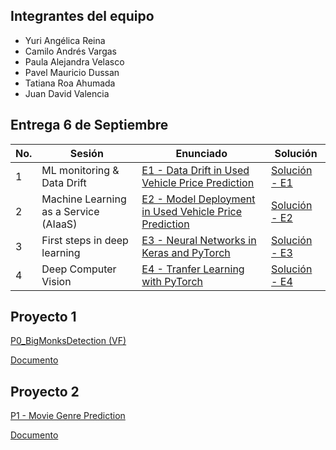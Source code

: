 ## Integrantes del equipo
- Yuri Angélica Reina
- Camilo Andrés Vargas
- Paula Alejandra Velasco
- Pavel Mauricio Dussan
- Tatiana Roa Ahumada
- Juan David Valencia

## Entrega 6 de Septiembre

| No. | Sesión    | Enunciado      | Solución           |
|-----|-------------|---------------|--------------------|
| 1   |  ML monitoring & Data Drift  | [E1 - Data Drift in Used Vehicle Price Prediction](https://github.com/sergiomora03/AdvancedTopicsAnalytics/blob/main/exercises/E2-UsedVehiclePricePredictionDrift.ipynb) | [Solución - E1](https://github.com/Tatiana-Roaa/Topicos-Avanzados/blob/main/E1_Data_Drift_in_Used_Vehicle_Price_Prediction.ipynb) |
| 2   |   Machine Learning as a Service (AIaaS)   |   [E2 - Model Deployment in Used Vehicle Price Prediction](https://github.com/sergiomora03/AdvancedTopicsAnalytics/blob/main/exercises/E1-UsedVehiclePricePredictionDeployment.ipynb)            |      [Solución - E2](https://github.com/Tatiana-Roaa/Topicos-Avanzados/blob/main/E2_Model_Deployment_in_used_vehicle_price_prediction..ipynb)              |
| 3   |  First steps in deep learning  |  [E3 - Neural Networks in Keras and PyTorch](https://github.com/sergiomora03/AdvancedTopicsAnalytics/blob/main/exercises/E5-NeuralNetworksKeras.ipynb) |  [Solución - E3](https://github.com/Tatiana-Roaa/Topicos-Avanzados/blob/main/E3%20-%20Neural%20Networks%20in%20Keras_make_moons.ipynb)  |
| 4   |   Deep Computer Vision   | [E4 - Tranfer Learning with PyTorch](https://github.com/sergiomora03/AdvancedTopicsAnalytics/blob/main/exercises/E4-PretrainedModelsPytorch.ipynb)   |      [Solución - E4](https://github.com/Tatiana-Roaa/Topicos-Avanzados/blob/main/E4_PretrainedModelsPytorch_modelo_simple.ipynb)              |

## Proyecto 1
[P0_BigMonksDetection (VF)]([https://github.com/Tatiana-Roaa/Topicos-Avanzados/blob/main/P0_BigMonksDetection%20(VF).ipynb](https://github.com/Tatiana-Roaa/Topicos-Avanzados/blob/ce02e6b64f46ea2625f49033f979d796170ab1fe/P0_BigMonksDetection%20(VF).ipynb))

[Documento](https://github.com/Tatiana-Roaa/Topicos-Avanzados/blob/main/Proyecto%20%231%20-%20Frailejon%20Detection%20-%20T%C3%B3picos%20Avanzados.pdf)

## Proyecto 2

[P1 - Movie Genre Prediction](https://github.com/Tatiana-Roaa/Topicos-Avanzados/blob/main/Proyecto%202%20-%20MovieGenrePrediction/P1_MovieGenrePrediction%20(VF).ipynb)

[Documento](https://github.com/Tatiana-Roaa/Topicos-Avanzados/blob/main/Proyecto%202%20-%20MovieGenrePrediction/P1%20-%20MovieGenrePrediction.pdf)
